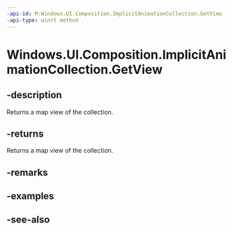 ```yaml
---
-api-id: M:Windows.UI.Composition.ImplicitAnimationCollection.GetView
-api-type: winrt method
---
```


<!-- Method syntax
public Windows.Foundation.Collections.IMapView<string, Windows.UI.Composition.ICompositionAnimationBase> GetView()
-->

# Windows.UI.Composition.ImplicitAnimationCollection.GetView

## -description
Returns a map view of the collection.



## -returns
Returns a map view of the collection.

## -remarks

## -examples

## -see-also
